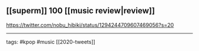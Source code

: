 ## [[superm]] 100 [[music review|review]]
https://twitter.com/nobu_hibiki/status/1294244709607469056?s=20

___

tags: #kpop #music
[[2020-tweets]]